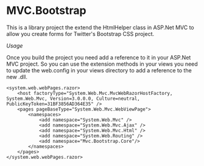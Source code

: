 MVC.Bootstrap
=============

This is a library project the extend the HtmlHelper class in ASP.Net MVC to allow you create forms for Twitter's Bootstrap CSS project.

*Usage*

Once you build the project you need add a reference to it in your ASP.Net MVC project. So you can use the extension methods in your views you need to update the web.config in your views directory to add a reference to the new .dll.

    <system.web.webPages.razor>
        <host factoryType="System.Web.Mvc.MvcWebRazorHostFactory, System.Web.Mvc, Version=3.0.0.0, Culture=neutral, PublicKeyToken=31BF3856AD364E35" />
        <pages pageBaseType="System.Web.Mvc.WebViewPage">
            <namespaces>
                <add namespace="System.Web.Mvc" />
                <add namespace="System.Web.Mvc.Ajax" />
                <add namespace="System.Web.Mvc.Html" />
                <add namespace="System.Web.Routing" />
                <add namespace="Mvc.Bootstrap.Core"/>
            </namespaces>
        </pages>
    </system.web.webPages.razor>